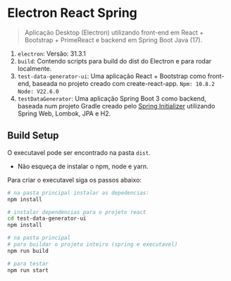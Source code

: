 # Electron React Spring

> Aplicação Desktop (Electron) utilizando front-end em React + Bootstrap + PrimeReact e backend em Spring Boot Java (17).

1. `electron`:  Versão: 31.3.1
2. `build`: Contendo scripts para build do dist do Electron e para rodar localmente.
2. `test-data-generator-ui`: Uma aplicação React + Bootstrap como front-end, baseada no projeto creado com create-react-app. 
`Npm: 10.8.2`
`Node: V22.6.0`
3. `testDataGenerator`: Uma aplicação Spring Boot 3 como backend, baseada num projeto Gradle creado pelo [Spring Initializer](https://start.spring.io/) utilizando Spring Web, Lombok, JPA e H2.

## Build Setup

O executavel pode ser encontrado na pasta `dist`.

* Não esqueça de instalar o npm, node e yarn.

Para criar o executavel siga os passos abaixo:

``` bash
# na pasta principal instalar as depedencias:
npm install

# instalar dependencias para o projeto react
cd test-data-generator-ui
npm install

# na pasta principal
# para buildar o projeto inteiro (spring e executavel)
npm run build

# para testar
npm run start
```